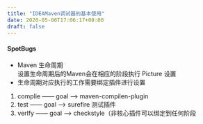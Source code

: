 ```yaml
---
title: "IDEAMaven调试器的基本使用"
date: 2020-05-06T17:06:17+08:00
draft: false
---
```



#### SpotBugs
- Maven 生命周期  
设置生命周期后的Maven会在相应的阶段执行
Picture 设置
- 生命周期对应执行的工作需要绑定插件进行设置
1. complie —— goal ——> maven-compilen-plugin
2. test —— goal ——> surefire 测试插件
3. verlfy —— goal ——> checkstyle（非核心插件可以绑定到任何阶段